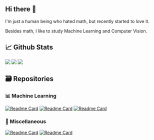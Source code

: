 ## Hi there 👋
I'm just a human being who hated math, but recently started to love it.

Besides math, I like to study Machine Learning and Computer Vision.

## 📈 Github Stats
![](https://github-profile-summary-cards.vercel.app/api/cards/stats?username=ttiagojm&theme=tokyonight) ![](https://github-profile-summary-cards.vercel.app/api/cards/repos-per-language?username=ttiagojm&hide=Html&theme=tokyonight) ![](https://github-profile-summary-cards.vercel.app/api/cards/profile-details?username=ttiagojm&theme=tokyonight)

## 🗃️ Repositories
### 📊 Machine Learning
[![Readme Card](https://github-readme-stats.vercel.app/api/pin/?username=ttiagojm&repo=Ground-Truth-vs-Prediction&theme=tokyonight)](https://github.com/ttiagojm/Ground-Truth-vs-Prediction)
[![Readme Card](https://github-readme-stats.vercel.app/api/pin/?username=ttiagojm&repo=DBN-TF2&theme=tokyonight)](https://github.com/ttiagojm/DBN-TF2)
[![Readme Card](https://github-readme-stats.vercel.app/api/pin/?username=ttiagojm&repo=GP-CNAS-PyTorch&theme=tokyonight)]([https://github.com/ttiagojm/GP-CNAS](https://github.com/ttiagojm/GP-CNAS-PyTorch))

### 🧰 Miscellaneous
[![Readme Card](https://github-readme-stats.vercel.app/api/pin/?username=ttiagojm&repo=Math4Fun&theme=tokyonight)](https://github.com/ttiagojm/Math4Fun)
[![Readme Card](https://github-readme-stats.vercel.app/api/pin/?username=ttiagojm&repo=Estudos-Visao-Computacional&theme=tokyonight)](https://github.com/ttiagojm/Estudos-Visao-Computacional)

